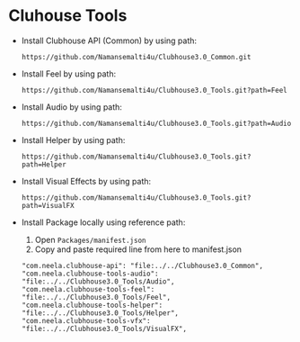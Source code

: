 # Cluhouse Tools

* Install Clubhouse API (Common) by using path:
    ```
    https://github.com/Namansemalti4u/Clubhouse3.0_Common.git
    ```
    
* Install Feel by using path:
    ```
    https://github.com/Namansemalti4u/Clubhouse3.0_Tools.git?path=Feel
    ```

* Install Audio by using path:
    ```
    https://github.com/Namansemalti4u/Clubhouse3.0_Tools.git?path=Audio
    ```

* Install Helper by using path:
    ```
    https://github.com/Namansemalti4u/Clubhouse3.0_Tools.git?path=Helper
    ```

* Install Visual Effects by using path:
    ```
    https://github.com/Namansemalti4u/Clubhouse3.0_Tools.git?path=VisualFX
    ```

* Install Package locally using reference path:
    1. Open `Packages/manifest.json`
    2. Copy and paste required line from here to manifest.json

    ```
    "com.neela.clubhouse-api": "file:../../Clubhouse3.0_Common",
    "com.neela.clubhouse-tools-audio": "file:../../Clubhouse3.0_Tools/Audio",
    "com.neela.clubhouse-tools-feel": "file:../../Clubhouse3.0_Tools/Feel",
    "com.neela.clubhouse-tools-helper": "file:../../Clubhouse3.0_Tools/Helper",
    "com.neela.clubhouse-tools-vfx": "file:../../Clubhouse3.0_Tools/VisualFX",
    ```
